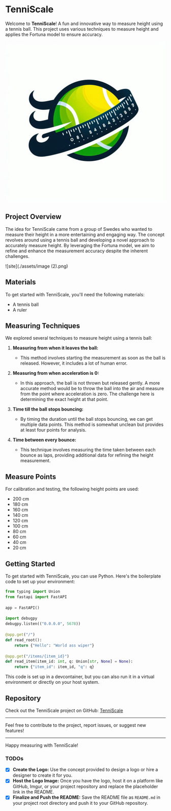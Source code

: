 # TenniScale

Welcome to **TenniScale**! A fun and innovative way to measure height using a tennis ball. This project uses various techniques to measure height and applies the Fortuna model to ensure accuracy.

![TenniScale Logo](./assets/logo.jpg)
## Project Overview

The idea for TenniScale came from a group of Swedes who wanted to measure their height in a more entertaining and engaging way. The concept revolves around using a tennis ball and developing a novel approach to accurately
measure height. By leveraging the Fortuna model, we aim to refine and enhance the measurement accuracy despite the inherent challenges.

![site](./assets/image (2).png)

## Materials

To get started with TenniScale, you'll need the following materials:
- A tennis ball
- A ruler

## Measuring Techniques

We explored several techniques to measure height using a tennis ball:

1. **Measuring from when it leaves the ball:**
   - This method involves starting the measurement as soon as the ball is released. However, it includes a lot of human error.

2. **Measuring from when acceleration is 0:**
   - In this approach, the ball is not thrown but released gently. A more accurate method would be to throw the ball into the air and measure from the point where acceleration is zero. The challenge here is determining the exact height at that point.

3. **Time till the ball stops bouncing:**
   - By timing the duration until the ball stops bouncing, we can get multiple data points. This method is somewhat unclean but provides at least four points for analysis.

4. **Time between every bounce:**
   - This technique involves measuring the time taken between each bounce as laps, providing additional data for refining the height measurement.

## Measure Points

For calibration and testing, the following height points are used:
- 200 cm
- 180 cm
- 160 cm
- 140 cm
- 120 cm
- 100 cm
- 80 cm
- 60 cm
- 40 cm
- 20 cm

## Getting Started

To get started with TenniScale, you can use Python. Here's the boilerplate code to set up your environment:

```python
from typing import Union
from fastapi import FastAPI

app = FastAPI()

import debugpy
debugpy.listen(("0.0.0.0", 5678))

@app.get("/")
def read_root():
    return {"Hello": "World ass wiper"}

@app.get("/items/{item_id}")
def read_item(item_id: int, q: Union[str, None] = None):
    return {"item_id": item_id, "q": q}
```

This code is set up in a devcontainer, but you can also run it in a virtual environment or directly on your host system.

## Repository

Check out the TenniScale project on GitHub: [TenniScale](https://github.com/valiantlynx/TenniScale.git)

---

Feel free to contribute to the project, report issues, or suggest new features!

---

Happy measuring with TenniScale!

### TODOs

- [x] **Create the Logo:** Use the concept provided to design a logo or hire a designer to create it for you.
- [x] **Host the Logo Image:** Once you have the logo, host it on a platform like GitHub, Imgur, or your project repository and replace the placeholder link in the README.
- [x] **Finalize and Push the README:** Save the README file as `README.md` in your project root directory and push it to your GitHub repository.
